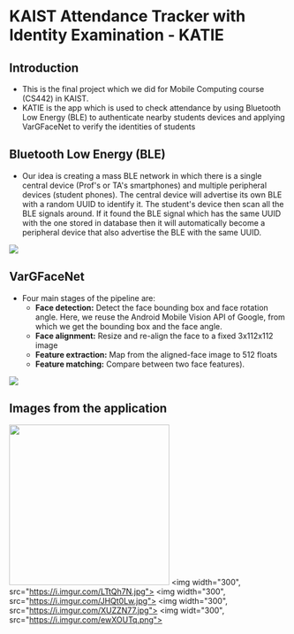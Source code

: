 # KAIST Attendance Tracker with Identity Examination - KATIE

## Introduction
- This is the final project which we did for Mobile Computing course (CS442) in KAIST.
- KATIE is the app which is used to check attendance by using Bluetooth Low Energy (BLE) to authenticate nearby students devices and applying VarGFaceNet to verify the identities of students

## Bluetooth Low Energy (BLE)

- Our idea is creating a mass BLE network in which there is a single central device (Prof's or TA's smartphones) and multiple peripheral devices (student phones). The central device will advertise its own BLE with a random UUID to identify it. The student's device then scan all the BLE signals around. If it found the BLE signal which has the same UUID with the one stored in database then it will automatically become a peripheral device that also advertise the BLE with the same UUID.

![](https://i.imgur.com/R4PgqWL.png)


## VarGFaceNet

- Four main stages of the pipeline are: 
    - **Face detection:** Detect the face bounding box and face rotation angle. Here, we reuse the Android Mobile Vision API of Google, from which we get the bounding box and the face angle.
    - **Face alignment:** Resize and re-align the face to a fixed 3x112x112 image
    - **Feature extraction:** Map from the aligned-face image to 512 floats
    - **Feature matching:** Compare between two face features).


![](https://i.imgur.com/ZMO2Ue3.png)


## Images from the application

<img width = "290" src="https://i.imgur.com/iDzDNLO.png"> <img width="300", src="https://i.imgur.com/LTtQh7N.jpg"> <img width="300", src="https://i.imgur.com/JHQt0Lw.jpg"> <img width="300", src="https://i.imgur.com/XUZZN77.jpg"> <img widt="300", src="https://i.imgur.com/ewXOUTq.png">



